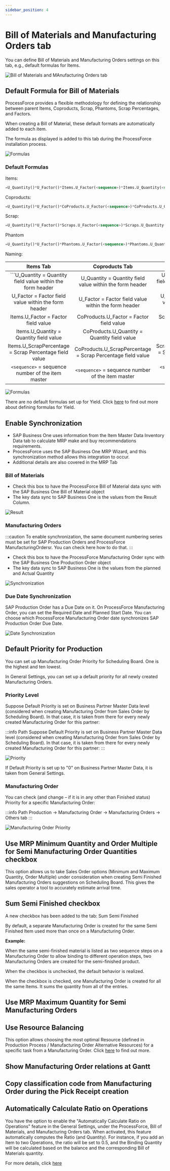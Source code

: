 ```yaml
---
sidebar_position: 4
---
```


# Bill of Materials and Manufacturing Orders tab

You can define Bill of Materials and Manufacturing Orders settings on this tab, e.g., default formulas for Items.

![Bill of Materials and MAnufacturing Orders tab](./media/bom-mor/general-settings-bill-of-materials-and-manufacturing-orders.webp)

## Default Formula for Bill of Materials

ProcessForce provides a flexible methodology for defining the relationship between parent Items, Coproducts, Scrap, Phantoms, Scrap Percentages, and Factors.

When creating a Bill of Material, these default formats are automatically added to each item.

The formula as displayed is added to this tab during the ProcessForce installation process.

![Formulas](./media/bom-mor/general-settings-bill-of-materials-and-manufacturing-orders-formulas.webp)

### Default Formulas

Items:

```sql
=U_Quantity()*U_Factor()*Items.U_Factor(<sequence>)*Items.U_Quantity(<sequence>)*100/(100 - Items.U_ScrapPercentage(<sequence>))
```

Coproducts:

```sql
=U_Quantity()*U_Factor()*CoProducts.U_Factor(<sequence>)*CoProducts.U_Quantity(<sequence>)
```

Scrap:

```sql
=U_Quantity()*U_Factor()*Scraps.U_Factor(<sequence>)*Scraps.U_Quantity(<sequence>)
```

Phantom

```sql
=U_Quantity()*U_Factor()*Phantoms.U_Factor(<sequence>)*Phantoms.U_Quantity(<sequence>)
```

Naming:

|                          Items Tab                          |                       Coproducts Tab                        |                        Scrap Tab                         |                       Phantoms Tab                       |
| :---------------------------------------------------------: | :---------------------------------------------------------: | :------------------------------------------------------: | :------------------------------------------------------: |
| ```U_Quantity = Quantity field value within the form header |  U_Quantity = Quantity field value within the form header   | U_Quantity = Quantity field value within the form header | U_Quantity = Quantity field value within the form header |
|    U_Factor = Factor field value within the form header     |    U_Factor = Factor field value within the form header     |   U_Factor = Factor field value within the form header   |   U_Factor = Factor field value within the form header   |
|             Items.U_Factor = Factor field value             |          CoProducts.U_Factor = Factor field value           |           Scrap.U_Factor = Factor field value            |          Phantom.U_Factor = Factor field value           |
|           Items.U_Quantity = Quantity field value           |        CoProducts.U_Quantity = Quantity field value         |         Scrap.U_Quantity = Quantity field value          |        Phantom.U_Quantity = Quantity field value         |
|   Items.U_ScrapPercentage = Scrap Percentage field value    | CoProducts.U_ScrapPercentage = Scrap Percentage field value |  Scrap.U_ScrapPercentage = Scrap Percentage field value  | Phantom.U_ScrapPercentage = Scrap Percentage field value |
|      `<sequence>` = sequence number of the item master      |      `<sequence>` = sequence number of the item master      |    `<sequence>` = sequence number of the item master     |    `<sequence>` = sequence number of the item master     |

![Formulas](./media/bom-mor/bill-of-materials-formulas.webp)

There are no default formulas set up for Yield. Click [here](../../formulations-and-bill-of-materials/formula.md#using-user-defined-fields-in-formulas) to find out more about defining formulas for Yield.

## Enable Synchronization

- SAP Business One uses information from the Item Master Data Inventory Data tab to calculate MRP make and buy recommendations requirements.
- ProcessForce uses the SAP Business One MRP Wizard, and this synchronization method allows this integration to occur.
- Additional details are also covered in the MRP Tab

### Bill of Materials

- Check this box to have the ProcessForce Bill of Material data sync with the SAP Business One Bill of Material object
- The key data sync to SAP Business One is the values from the Result Column.

![Result](./media/bom-mor/bill-of-materials-result.webp)

### Manufacturing Orders

:::caution
    To enable synchronization, the same document numbering series must be set for SAP Production Orders and ProcessForce ManufacturingOrdersr. You can check here how to do that.
:::

- Check this box to have the ProcessForce Manufacturing Order sync with the SAP Business One Production Order object
- The key data sync to SAP Business One is the values from the planned and Actual Quantity

![Synchronization](./media/bom-mor/manufacturing-order-synchronization.webp)

### Due Date Synchronization

SAP Production Order has a Due Date on it. On ProcessForce Manufacturing Order, you can set the Required Date and Planned Start Date. You can choose which ProcessForce Manufacturing Order date synchronizes SAP Production Order Due Date.

![Date Synchronization](./media/bom-mor/manufacturing-order-sync-dates.webp)

## Default Priority for Production

You can set up Manufacturing Order Priority for Scheduling Board. One is the highest and ten lowest.

In General Settings, you can set up a default priority for all newly created Manufacturing Orders.

### Priority Level

Suppose Default Priority is set on Business Partner Master Data level (considered when creating Manufacturing Order from Sales Order by Scheduling Board). In that case, it is taken from there for every newly created Manufacturing Order for this partner:

:::info Path
    Suppose Default Priority is set on Business Partner Master Data level (considered when creating Manufacturing Order from Sales Order by Scheduling Board). In that case, it is taken from there for every newly created Manufacturing Order for this partner:
:::

![Priority](./media/bom-mor/business-partner-master-data-priority.webp)

If Default Priority is set up to "0" on Business Partner Master Data, it is taken from General Settings.

### Manufacturing Order

You can check (and change – if it is in any other than Finished status) Priority for a specific Manufacturing Order:

:::info Path
    Production → Manufacturing Order → Manufacturing Orders → Others tab
:::

![Manufacturing Order Priority](./media/bom-mor/manufacturing-order-priority.webp)

## Use MRP Minimum Quantity and Order Multiple for Semi Manufacturing Order Quantities checkbox

This option allows us to take Sales Order options (Minimum and Maximum Quantity, Order Multiple) under consideration when creating Semi Finished Manufacturing Orders suggestions on Scheduling Board. This gives the sales operator a tool to accurately estimate arrival time.

## Sum Semi Finished checkbox

A new checkbox has been added to the tab: Sum Semi Finished

By default, a separate Manufacturing Order is created for the same Semi Finished Item used more than once on a Manufacturing Order.

**Example:**

When the same semi-finished material is listed as two sequence steps on a Manufacturing Order to allow binding to different operation steps, two Manufacturing Orders are created for the semi-finished product.

When the checkbox is unchecked, the default behavior is realized.

When the checkbox is checked, one Manufacturing Order is created for all the same Items. It sums the quantity from all of the entries.

## Use MRP Maximum Quantity for Semi Manufacturing Orders

## Use Resource Balancing

This option allows choosing the most optimal Resource (defined in Production Process / Manufacturing Order Alternative Resources) for a specific task from a Manufacturing Order.
Click [here](../../scheduling/resource-balancing.md) to find out more.

## Show Manufacturing Order relations at Gantt

## Copy classification code from Manufacturing Order during the Pick Receipt creation

## Automatically Calculate Ratio on Operations

You have the option to enable the "Automatically Calculate Ratio on Operations" feature in the General Settings, under the ProcessForce, Bill of Materials, and Manufacturing Orders tab. When activated, this feature automatically computes the Ratio (and Quantity). For instance, if you add an Item to two Operations, the ratio will be set to 0.5, and the Binding Quantity will be calculated based on the balance and the corresponding Bill of Materials quantity.

For more details, click [here](../../formulations-and-bill-of-materials/production-process/overview.md#operation-bind-ratio)
